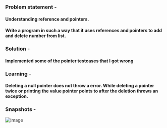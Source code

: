 ### Problem statement - 
#### Understanding reference and pointers.
#### Write a program in such a way that it uses references and pointers to add and delete number from list.

### Solution -
#### Implemented some of the pointer testcases that I got wrong

### Learning -
#### Deleting a null pointer does not throw a error. While deleting a pointer twice or printing the value pointer points to after the deletion throws an exception.

### Snapshots -
![image](https://github.com/user-attachments/assets/41d955ea-31e0-4d87-8a4e-0f10ed9057c4)
